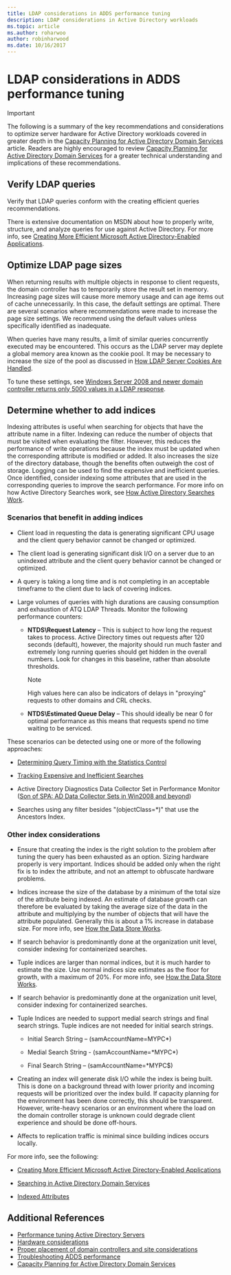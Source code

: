 ```yaml
---
title: LDAP considerations in ADDS performance tuning
description: LDAP considerations in Active Directory workloads
ms.topic: article
ms.author: roharwoo
author: robinharwood
ms.date: 10/16/2017
---
```


# LDAP considerations in ADDS performance tuning

> [!IMPORTANT]
> The following is a summary of the key recommendations and considerations to optimize server hardware for Active Directory workloads covered in greater depth in the [Capacity Planning for Active Directory Domain Services](./capacity-planning-for-active-directory-domain-services.md) article. Readers are highly encouraged to review [Capacity Planning for Active Directory Domain Services](./capacity-planning-for-active-directory-domain-services.md) for a greater technical understanding and implications of these recommendations.

## Verify LDAP queries

Verify that LDAP queries conform with the creating efficient queries recommendations.

There is extensive documentation on MSDN about how to properly write, structure, and analyze queries for use against Active Directory. For more info, see [Creating More Efficient Microsoft Active Directory-Enabled Applications](/previous-versions/ms808539(v=msdn.10)).

## Optimize LDAP page sizes

When returning results with multiple objects in response to client requests, the domain controller has to temporarily store the result set in memory. Increasing page sizes will cause more memory usage and can age items out of cache unnecessarily. In this case, the default settings are optimal. There are several scenarios where recommendations were made to increase the page size settings. We recommend using the default values unless specifically identified as inadequate.

When queries have many results, a limit of similar queries concurrently executed may be encountered.  This occurs as the LDAP server may deplete a global memory area known as the cookie pool.  It may be necessary to increase the size of the pool as discussed in [How LDAP Server Cookies Are Handled](../../../../identity/ad-ds/manage/how-ldap-server-cookies-are-handled.md).

To tune these settings, see [Windows Server 2008 and newer domain controller returns only 5000 values in a LDAP response](https://support.microsoft.com/kb/2009267).

## Determine whether to add indices

Indexing attributes is useful when searching for objects that have the attribute name in a filter. Indexing can reduce the number of objects that must be visited when evaluating the filter. However, this reduces the performance of write operations because the index must be updated when the corresponding attribute is modified or added. It also increases the size of the directory database, though the benefits often outweigh the cost of storage. Logging can be used to find the expensive and inefficient queries. Once identified, consider indexing some attributes that are used in the corresponding queries to improve the search performance. For more info on how Active Directory Searches work, see [How Active Directory Searches Work](/previous-versions/windows/it-pro/windows-server-2003/cc755809(v=ws.10)).

### Scenarios that benefit in adding indices

-   Client load in requesting the data is generating significant CPU usage and the client query behavior cannot be changed or optimized.

-   The client load is generating significant disk I/O on a server due to an unindexed attribute and the client query behavior cannot be changed or optimized.

-   A query is taking a long time and is not completing in an acceptable timeframe to the client due to lack of covering indices.

- Large volumes of queries with high durations are causing consumption and exhaustion of ATQ LDAP Threads. Monitor the following performance counters:

    - **NTDS\\Request Latency** – This is subject to how long the request takes to process. Active Directory times out requests after 120 seconds (default), however, the majority should run much faster and extremely long running queries should get hidden in the overall numbers. Look for changes in this baseline, rather than absolute thresholds.

        > [!NOTE]
        > High values here can also be indicators of delays in "proxying" requests to other domains and CRL checks.

    - **NTDS\\Estimated Queue Delay** – This should ideally be near 0 for optimal performance as this means that requests spend no time waiting to be serviced.

These scenarios can be detected using one or more of the following approaches:

-   [Determining Query Timing with the Statistics Control](/previous-versions/ms808539(v=msdn.10))

-   [Tracking Expensive and Inefficient Searches](/previous-versions/ms808539(v=msdn.10))

-   Active Directory Diagnostics Data Collector Set in Performance Monitor ([Son of SPA: AD Data Collector Sets in Win2008 and beyond](/archive/blogs/askds/son-of-spa-ad-data-collector-sets-in-win2008-and-beyond))

-   Searches using any filter besides "(objectClass=\*)" that use the Ancestors Index.

### Other index considerations

-   Ensure that creating the index is the right solution to the problem after tuning the query has been exhausted as an option. Sizing hardware properly is very important. Indices should be added only when the right fix is to index the attribute, and not an attempt to obfuscate hardware problems.

-   Indices increase the size of the database by a minimum of the total size of the attribute being indexed. An estimate of database growth can therefore be evaluated by taking the average size of the data in the attribute and multiplying by the number of objects that will have the attribute populated. Generally this is about a 1% increase in database size. For more info, see [How the Data Store Works](/previous-versions/windows/it-pro/windows-server-2003/cc772829(v=ws.10)).

-   If search behavior is predominantly done at the organization unit level, consider indexing for containerized searches.

-   Tuple indices are larger than normal indices, but it is much harder to estimate the size. Use normal indices size estimates as the floor for growth, with a maximum of 20%. For more info, see [How the Data Store Works](/previous-versions/windows/it-pro/windows-server-2003/cc772829(v=ws.10)).

-   If search behavior is predominantly done at the organization unit level, consider indexing for containerized searches.

-   Tuple Indices are needed to support medial search strings and final search strings. Tuple indices are not needed for initial search strings.

    -   Initial Search String – (samAccountName=MYPC\*)

    -   Medial Search String - (samAccountName=\*MYPC\*)

    -   Final Search String – (samAccountName=\*MYPC$)

-   Creating an index will generate disk I/O while the index is being built. This is done on a background thread with lower priority and incoming requests will be prioritized over the index build. If capacity planning for the environment has been done correctly, this should be transparent. However, write-heavy scenarios or an environment where the load on the domain controller storage is unknown could degrade client experience and should be done off-hours.

-   Affects to replication traffic is minimal since building indices occurs locally.

For more info, see the following:

-   [Creating More Efficient Microsoft Active Directory-Enabled Applications](/previous-versions/ms808539(v=msdn.10))

-   [Searching in Active Directory Domain Services](/windows/win32/ad/searching-in-active-directory-domain-services)

-   [Indexed Attributes](/windows/win32/ad/indexed-attributes)

## Additional References

- [Performance tuning Active Directory Servers](index.md)
- [Hardware considerations](hardware-considerations.md)
- [Proper placement of domain controllers and site considerations](site-definition-considerations.md)
- [Troubleshooting ADDS performance](troubleshoot.md)
- [Capacity Planning for Active Directory Domain Services](./capacity-planning-for-active-directory-domain-services.md)
